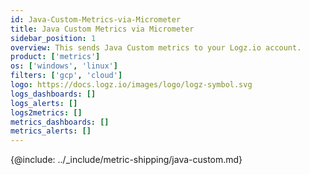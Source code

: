 ```yaml
---
id: Java-Custom-Metrics-via-Micrometer
title: Java Custom Metrics via Micrometer
sidebar_position: 1
overview: This sends Java Custom metrics to your Logz.io account.
product: ['metrics']
os: ['windows', 'linux']
filters: ['gcp', 'cloud']
logo: https://docs.logz.io/images/logo/logz-symbol.svg
logs_dashboards: []
logs_alerts: []
logs2metrics: []
metrics_dashboards: []
metrics_alerts: []
---
```



{@include: ../_include/metric-shipping/java-custom.md}  
